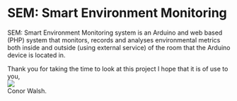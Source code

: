 SEM: Smart Environment Monitoring
=============

SEM: Smart Environment Monitoring system is an Arduino and web based (PHP) system that monitors, records and analyses environmental metrics both inside and outside (using external service) of the room that the Arduino device is located in.

Thank you for taking the time to look at this project I hope that it is of use to you,<br/>
<img src="http://conorwalsh.net/sig.png" /><br/>
Conor Walsh.
